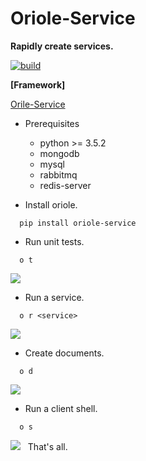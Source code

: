 # Oriole-Service

**Rapidly create services.**

[![build](https://travis-ci.org/zhouxiaoxiang/oriole-service.png?branch=master)](https://travis-ci.org/zhouxiaoxiang/oriole-service)

**[Framework]**

[Orile-Service](https://github.com/zhouxiaoxiang/oriole-service)

- Prerequisites

  - python >= 3.5.2
  - mongodb
  - mysql
  - rabbitmq
  - redis-server
  
- Install oriole.

```
  pip install oriole-service
```

- Run unit tests.

```
  o t
```

![](https://github.com/zhouxiaoxiang/oriole-service/raw/master/docs/test.gif)

- Run a service. 

```
  o r <service>
```

![](https://github.com/zhouxiaoxiang/oriole-service/raw/master/docs/run.gif)

- Create documents. 

```
  o d
```

![](https://github.com/zhouxiaoxiang/oriole-service/raw/master/docs/doc.gif)

- Run a client shell.

```
  o s
```

![](https://github.com/zhouxiaoxiang/oriole-service/raw/master/docs/run.gif)
 
That's all.
